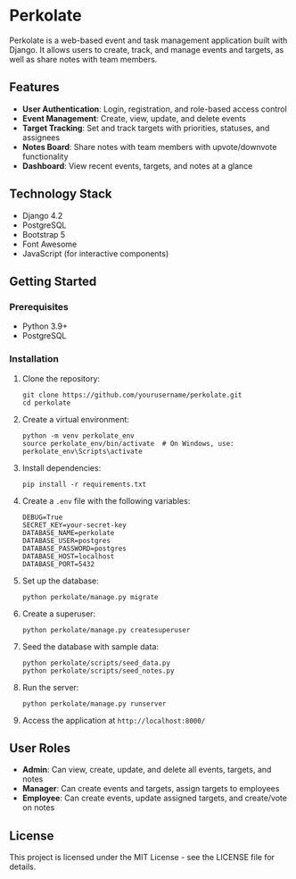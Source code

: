 # Perkolate

Perkolate is a web-based event and task management application built with Django. It allows users to create, track, and manage events and targets, as well as share notes with team members.

## Features

- **User Authentication**: Login, registration, and role-based access control
- **Event Management**: Create, view, update, and delete events
- **Target Tracking**: Set and track targets with priorities, statuses, and assignees
- **Notes Board**: Share notes with team members with upvote/downvote functionality
- **Dashboard**: View recent events, targets, and notes at a glance

## Technology Stack

- Django 4.2
- PostgreSQL
- Bootstrap 5
- Font Awesome
- JavaScript (for interactive components)

## Getting Started

### Prerequisites

- Python 3.9+
- PostgreSQL

### Installation

1. Clone the repository:
   ```
   git clone https://github.com/yourusername/perkolate.git
   cd perkolate
   ```

2. Create a virtual environment:
   ```
   python -m venv perkolate_env
   source perkolate_env/bin/activate  # On Windows, use: perkolate_env\Scripts\activate
   ```

3. Install dependencies:
   ```
   pip install -r requirements.txt
   ```

4. Create a `.env` file with the following variables:
   ```
   DEBUG=True
   SECRET_KEY=your-secret-key
   DATABASE_NAME=perkolate
   DATABASE_USER=postgres
   DATABASE_PASSWORD=postgres
   DATABASE_HOST=localhost
   DATABASE_PORT=5432
   ```

5. Set up the database:
   ```
   python perkolate/manage.py migrate
   ```

6. Create a superuser:
   ```
   python perkolate/manage.py createsuperuser
   ```

7. Seed the database with sample data:
   ```
   python perkolate/scripts/seed_data.py
   python perkolate/scripts/seed_notes.py
   ```

8. Run the server:
   ```
   python perkolate/manage.py runserver
   ```

9. Access the application at `http://localhost:8000/`

## User Roles

- **Admin**: Can view, create, update, and delete all events, targets, and notes
- **Manager**: Can create events and targets, assign targets to employees
- **Employee**: Can create events, update assigned targets, and create/vote on notes

## License

This project is licensed under the MIT License - see the LICENSE file for details. 